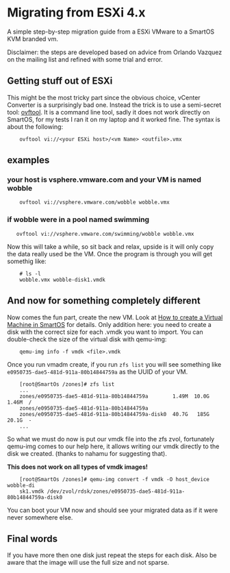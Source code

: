
# Migrating from ESXi 4.x

A simple step-by-step migration guide from a ESXi VMware to a SmartOS
KVM branded vm.

Disclaimer: the steps are developed based on advice from Orlando Vazquez
on the mailing list and refined with some trial and error.

## Getting stuff out of ESXi

This might be the most tricky part since the obvious choice, vCenter
Converter is a surprisingly bad one. Instead the trick is to use a
semi-secret tool:
[ovftool](http://communities.vmware.com/community/vmtn/server/vsphere/automationtools/ovf).
It is a command line tool, sadly it does not work directly on SmartOS,
for my tests I ran it on my laptop and it worked fine. The syntax is
about the following:

        ovftool vi://<your ESXi host>/<vm Name> <outfile>.vmx

## examples

### your host is vsphere.vmware.com and your VM is named wobble

        ovftool vi://vsphere.vmware.com/wobble wobble.vmx

### if wobble were in a pool named swimming

       ovftool vi://vsphere.vmware.com/swimming/wobble wobble.vmx

Now this will take a while, so sit back and relax, upside is it will
only copy the data really used be the VM. Once the program is through
you will get somethig like:

        # ls -l
        wobble.vmx wobble-disk1.vmdk

## And now for something completely different

Now comes the fun part, create the new VM. Look at
[How to create a Virtual Machine in SmartOS][create-vm]
for details. Only addition here: you need to create a disk with the
correct size for each .vmdk you want to import. You can double-check the
size of the virtual disk with qemu-img:

[create-vm]: how-to-create-a-virtual-machine-in-smartos.md

        qemu-img info -f vmdk <file>.vmdk

Once you run vmadm create, if you run `zfs list`  you will see something like
 `e0950735-dae5-481d-911a-80b14844759a` as the UUID of your VM.

        [root@SmartOs /zones]# zfs list
        ...
        zones/e0950735-dae5-481d-911a-80b14844759a        1.49M  10.0G  1.46M  /
        zones/e0950735-dae5-481d-911a-80b14844759a
        zones/e0950735-dae5-481d-911a-80b14844759a-disk0  40.7G   185G  20.1G  -
        ...

So what we must do now is put our vmdk file into the zfs zvol,
fortunately qemu-img comes to our help here, it allows writing our vmdk
directly to the disk we created. (thanks to nahamu for suggesting that).

**This does not work on all types of vmdk images!**

        [root@SmartOs /zones]# qemu-img convert -f vmdk -O host_device wobble-di
        sk1.vmdk /dev/zvol/rdsk/zones/e0950735-dae5-481d-911a-80b14844759a-disk0

You can boot your VM now and should see your migrated data as if it were
never somewhere else.

## Final words

If you have more then one disk just repeat the steps for each disk. Also
be aware that the image will use the full size and not sparse.
